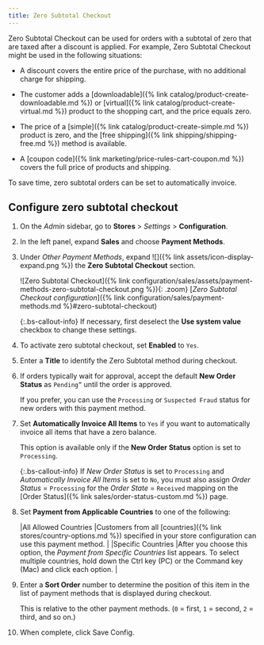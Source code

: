 ```yaml
---
title: Zero Subtotal Checkout
---
```


Zero Subtotal Checkout can be used for orders with a subtotal of zero that are taxed after a discount is applied. For example, Zero Subtotal Checkout might be used in the following situations:

- A discount covers the entire price of the purchase, with no additional charge for shipping.

- The customer adds a [downloadable]({% link catalog/product-create-downloadable.md %}) or [virtual]({% link catalog/product-create-virtual.md %}) product to the shopping cart, and the price equals zero.

- The price of a [simple]({% link catalog/product-create-simple.md %}) product is zero, and the [free shipping]({% link shipping/shipping-free.md %}) method is available.

- A [coupon code]({% link marketing/price-rules-cart-coupon.md %}) covers the full price of products and shipping.

To save time, zero subtotal orders can be set to automatically invoice.

## Configure zero subtotal checkout

1. On the _Admin_ sidebar, go to **Stores** > _Settings_ > **Configuration**.

1. In the left panel, expand **Sales** and choose **Payment Methods**.

1. Under _Other Payment Methods_, expand ![]({% link assets/icon-display-expand.png %}) the **Zero Subtotal Checkout** section.

   ![Zero Subtotal Checkout]({% link configuration/sales/assets/payment-methods-zero-subtotal-checkout.png %}){: .zoom}
   [_Zero Subtotal Checkout configuration_]({% link configuration/sales/payment-methods.md %}#zero-subtotal-checkout)

   {:.bs-callout-info}
   If necessary, first deselect the **Use system value** checkbox to change these settings.

1. To activate zero subtotal checkout, set **Enabled** to `Yes`.

1. Enter a **Title** to identify the Zero Subtotal method during checkout.

1. If orders typically wait for approval, accept the default **New Order Status** as `Pending”` until the order is approved.

   If you prefer, you can use the `Processing` or `Suspected Fraud` status for new orders with this payment method.

1. Set **Automatically Invoice All Items** to `Yes` if you want to automatically invoice all items that have a zero balance.

   This option is available only if the **New Order Status** option is set to `Processing`.

   {:.bs-callout-info}
   If _New Order Status_ is set to `Processing` and _Automatically Invoice All Items_ is set to `No`, you must also assign _Order Status_ = `Processing` for the _Order State_ = `Received` mapping on the [Order Status]({% link sales/order-status-custom.md %}) page.

1. Set **Payment from Applicable Countries** to one of the following:

   |All Allowed Countries |Customers from all [countries]({% link stores/country-options.md %}) specified in your store configuration can use this payment method. |
   |Specific Countries |After you choose this option, the _Payment from Specific Countries_ list appears. To select multiple countries, hold down the Ctrl key (PC) or the Command key (Mac) and click each option. |

1. Enter a **Sort Order** number to determine the position of this item in the list of payment methods that is displayed during checkout.

   This is relative to the other payment methods. (`0` = first, `1` = second, `2` = third, and so on.)

1. When complete, click <span class="btn">Save Config</span>.
